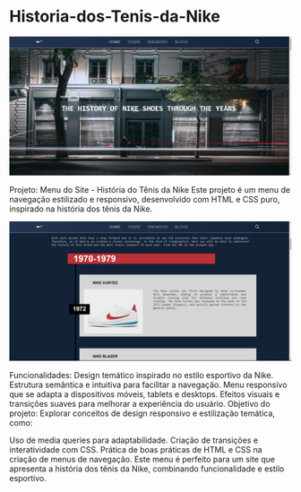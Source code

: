 # Historia-dos-Tenis-da-Nike

![Capa do projeto](imagens/capa.png)

Projeto: Menu do Site - História do Tênis da Nike
Este projeto é um menu de navegação estilizado e responsivo, desenvolvido com HTML e CSS puro, inspirado na história dos tênis da Nike.

![Conteúdo do projeto](imagens/conteudo.png)

Funcionalidades:
Design temático inspirado no estilo esportivo da Nike.
Estrutura semântica e intuitiva para facilitar a navegação.
Menu responsivo que se adapta a dispositivos móveis, tablets e desktops.
Efeitos visuais e transições suaves para melhorar a experiência do usuário.
Objetivo do projeto:
Explorar conceitos de design responsivo e estilização temática, como:

Uso de media queries para adaptabilidade.
Criação de transições e interatividade com CSS.
Prática de boas práticas de HTML e CSS na criação de menus de navegação.
Este menu é perfeito para um site que apresenta a história dos tênis da Nike, combinando funcionalidade e estilo esportivo.

